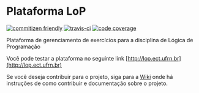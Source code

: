 # Plataforma LoP

[![commitizen friendly](https://img.shields.io/badge/commitizen-friendly-brightgreen.svg)](https://commitizen.github.io/cz-cli/)
[![travis-ci](https://img.shields.io/travis/lar-ect/plataforma-lop.svg)](https://travis-ci.org/lar-ect/plataforma-lop)
[![code coverage](https://img.shields.io/codecov/c/github/lar-ect/plataforma-lop.svg)](https://codecov.io/github/lar-ect/plataforma-lop)

Plataforma de gerenciamento de exercícios para a disciplina de Lógica de Programação

Você pode testar a plataforma no seguinte link [http://lop.ect.ufrn.br](http://lop.ect.ufrn.br)

Se você deseja contribuir para o projeto, siga para a [Wiki](https://github.com/lar-ect/plataforma-lop) onde há instruções de como contribuir e documentação sobre o projeto.
